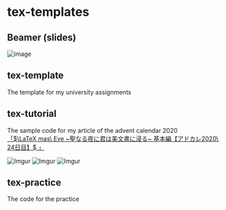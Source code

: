 # tex-templates

## Beamer (slides)
![image](https://user-images.githubusercontent.com/45355440/111052733-ec5bb900-84a0-11eb-81e7-e3df50938559.png)  

## tex-template
The template for my university assignments

## tex-tutorial
The sample code for my article of the advent calendar 2020  
[「$\LaTeX mas\ Eve ~聖なる夜に君は美文書に浸る~ 基本編【アドカレ2020\ 24日目】$ 」](https://core.digicre.net/blog/article/60)

![Imgur](https://i.imgur.com/2o89jkX.png)
![Imgur](https://i.imgur.com/4EaPfhy.png)
![Imgur](https://i.imgur.com/MmNI9FK.png)

## tex-practice
The code for the practice
